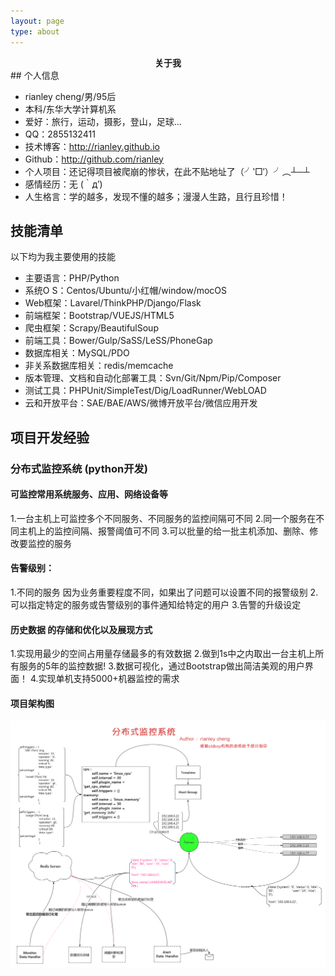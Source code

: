```yaml
---
layout: page
type: about
---
```

<center><b>关于我</b></center>
## 个人信息

 - rianley cheng/男/95后
 - 本科/东华大学计算机系
 - 爱好：旅行，运动，摄影，登山，足球...
 - QQ：2855132411
 - 技术博客：http://rianley.github.io
 - Github：http://github.com/rianley
 - 个人项目：还记得项目被爬崩的惨状，在此不贴地址了（╯‵□′）╯︵┴─┴
 - 感情经历：无 (｀д′)
 - 人生格言：学的越多，发现不懂的越多；漫漫人生路，且行且珍惜！


## 技能清单

以下均为我主要使用的技能

- 主要语言：PHP/Python
- 系统O S：Centos/Ubuntu/小红帽/window/mocOS
- Web框架：Lavarel/ThinkPHP/Django/Flask
- 前端框架：Bootstrap/VUEJS/HTML5
- 爬虫框架：Scrapy/BeautifulSoup
- 前端工具：Bower/Gulp/SaSS/LeSS/PhoneGap
- 数据库相关：MySQL/PDO
- 非关系数据库相关：redis/memcache
- 版本管理、文档和自动化部署工具：Svn/Git/Npm/Pip/Composer
- 测试工具：PHPUnit/SimpleTest/Dig/LoadRunner/WebLOAD
- 云和开放平台：SAE/BAE/AWS/微博开放平台/微信应用开发


## 项目开发经验

### 分布式监控系统 (python开发)
#### 可监控常用系统服务、应用、网络设备等
1.一台主机上可监控多个不同服务、不同服务的监控间隔可不同
2.同一个服务在不同主机上的监控间隔、报警阈值可不同
3.可以批量的给一批主机添加、删除、修改要监控的服务
#### 告警级别：
1.不同的服务 因为业务重要程度不同，如果出了问题可以设置不同的报警级别
2.可以指定特定的服务或告警级别的事件通知给特定的用户
3.告警的升级设定
#### 历史数据 的存储和优化以及展现方式
1.实现用最少的空间占用量存储最多的有效数据
2.做到1s中之内取出一台主机上所有服务的5年的监控数据!
3.数据可视化，通过Bootstrap做出简洁美观的用户界面！
4.实现单机支持5000+机器监控的需求

#### 项目架构图

![project_image](https://raw.githubusercontent.com/Rianley/python-study/master/image/flow.png)


